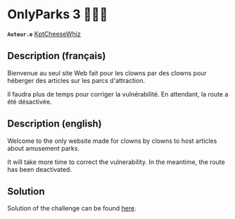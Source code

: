 # OnlyParks 3 📖🎡🎢

**`Auteur.e`** [KptCheeseWhiz](https://github.com/KptCheeseWhiz)

## Description (français)

Bienvenue au seul site Web fait pour les clowns par des clowns pour héberger des articles sur les parcs d'attraction.

Il faudra plus de temps pour corriger la vulnérabilité. En attendant, la route a été désactivée.

## Description (english)

Welcome to the only website made for clowns by clowns to host articles about amusement parks.

It will take more time to correct the vulnerability. In the meantime, the route has been deactivated.

## Solution

Solution of the challenge can be found [here](solution/).
